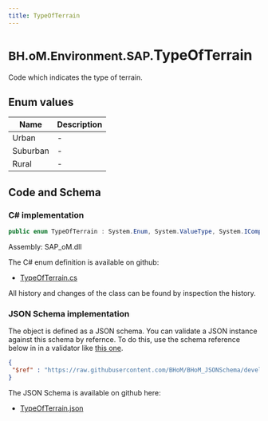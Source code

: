 ```yaml
---
title: TypeOfTerrain
---
```


# <small>BH.oM.Environment.SAP.</small>**TypeOfTerrain**

Code which indicates the type of terrain.

## Enum values

| Name            | Description                                                    |
|-----------------|----------------------------------------------------------------|
| Urban |  -  |
| Suburban |  -  |
| Rural |  -  |


## Code and Schema

### C# implementation

``` C# title="C#"
public enum TypeOfTerrain : System.Enum, System.ValueType, System.IComparable, System.ISpanFormattable, System.IFormattable, System.IConvertible
```

Assembly: SAP_oM.dll

The C# enum definition is available on github:

- [TypeOfTerrain.cs](https://github.com/BHoM/SAP_Toolkit/blob/develop/SAP_oM/Enums\TypeOfTerrain.cs)

All history and changes of the class can be found by inspection the history.
### JSON Schema implementation

The object is defined as a JSON schema. You can validate a JSON instance against this schema by refernce. To do this, use the schema reference below in in a validator like [this one](https://www.jsonschemavalidator.net/).

``` json title="JSON Schema"
{
 "$ref" : "https://raw.githubusercontent.com/BHoM/BHoM_JSONSchema/develop/SAP_oM/SAP/TypeOfTerrain.json"
}
```

The JSON Schema is available on github here:

- [TypeOfTerrain.json](https://github.com/BHoM/BHoM_JSONSchema/blob/develop/SAP_oM/SAP/TypeOfTerrain.json)
